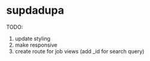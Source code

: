 # supdadupa

TODO:

1. update styling
2. make responsive
3. create route for job views (add \_id for search query)
